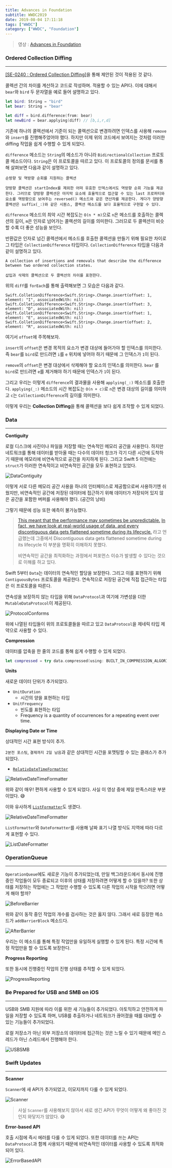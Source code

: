 ```yaml
---
title: Advances in Foundation
subtitle: WWDC2019
date: 2019-08-04 17:11:18
tags: ["WWDC"]
category: ["WWDC", "Foundation"]
---
```


> 영상 : [Advances in Foundation](https://developer.apple.com/videos/play/wwdc2019/723)

### Ordered Collection Diffing

------

[[SE-0240 : Ordered Collection Diffing]](https://github.com/apple/swift-evolution/blob/master/proposals/0240-ordered-collection-diffing.md)을 통해 제안된 것이 적용된 것 같다. 

콜렉션 간의 차이를 계산하고 코드로 작성하며. 적용할 수 있는 API다. 이에 대해서 `bear`와 `bird` 두 문자열을 예로 들어 설명하고 있다. 

```swift
let bird: String = "bird"
let bear: String = "bear"

let diff = bird.difference(from: bear)
let newBird = bear.applying(diff) // [b,i,r,d]
```

기존에 하나의 콜렉션에서 기준이 되는 콜렉션으로 변경하려면 인덱스를 사용해 `remove`와 `insert`를 진행해주었어야 했다. 하지만 이제 위의 코드에서 보여지는 것처럼 이러한 diffing 작업을 쉽게 수행할 수 있게 되었다. 

`difference` 메소드는 `String`의 메소드가 아니라 `BidirectionalCollection` 프로토콜 메소드이다. `String`은 이 프로토콜을 따르고 있다.  이 프로토콜의 정의를 문서를 통해 살펴보면 다음과 같이 설명하고 있다. 

```
순방향 및 역방향 순회를 지원하는 콜렉션

양방향 콜렉션은 startIndex를 제외한 어떠 유효한 인덱스에서도 역방향 순회 기능을 제공한다. 그러므로 양방향 콜렉션은 마지막 요소에 효율적으로 접근할 수 있는 last 프로퍼티와 요소를 역방향으로 보여주는 reversed() 메소드와 같은 연산자를 제공한다. 게다가 양방향 콜렉션은 suffix(_:)와 같은 시퀀스, 콜렉션 메소드를 보다 효율적으로 구현할 수 있다.
```

 `difference` 메소드의 최악 시간 복잡도는 `O(n * m)`으로 `n`은 메소드를 호출하는 콜렉션의 길이,  `m`은 인자로 넘어가는 콜렉션의 길이를 의미한다. 그러므로 두 콜렉션이 비슷할 수록 더 좋은 성능을 보인다. 

반환값은 인자로 넘긴 콜렉션에서 메소드를 호출한 콜렉션을 만들기 위해 필요한 차이로 그 타입은 `CollectionDifference` 타입이다. `CollectionDifference` 타입을 다음과 같이 설명하고 있다.

```
A collection of insertions and removals that describe the difference between two ordered collection states.

삽입과 삭제의 콜렉션으로 두 콜렉션의 차이를 표현한다.
```

위의 `diff`를 `forEach`를 통해 출력해보면 그 모습은 다음과 같다. 

```
Swift.ColletionDifference<Swift.String>.Change.insert(offset: 1, element: "I", associatedWith: nil)
Swift.ColletionDifference<Swift.String>.Change.insert(offset: 3, element: "D", associatedWith: nil)
Swift.ColletionDifference<Swift.String>.Change.insert(offset: 1, element: "E", associatedWith: nil)
Swift.ColletionDifference<Swift.String>.Change.insert(offset: 2, element: "R", associatedWith: nil)
```

여기서 `offset`에 주목해보자.

`insert`의 `offset`은 변경 목적의 요소가 변경 대상에 들어가야 할 인덱스를 의미한다. 즉 `bear`를 `bird`로 만드려면 `i`를 `e` 위치에 넣어야 하기 때문에 그 인덱스가 `1`이 된다. 

`remove`의 `offset`은 변경 대상에서 삭제해야 할 요소의 인덱스를 의미한다. `bear` 를 `bird`로 만드려면 `e`를 제거해야 하기 때문에 인덱스가 `1`이 된다. 

그리고 우리는 이렇게 `difference`의 결과물을 사용해 `applying(_:)` 메소드를 호출한다. `applying(_:)` 메소드의 시간 복잡도는 `O(n + c)`로 `n`은 변경 대상의 길이를 의미하고 `c`는 `CollectionDifference`의 길이를 의미한다.

이렇게 우리는 **Collection Diffing**을 통해 콜렉션을 보다 쉽게 조작할 수 있게 되었다. 



### Data

------

**Contiguity**

로컬 디스크에 사진이나 파일을 저장할 때는 연속적인 메모리 공간을 사용한다. 하지만 네트워크를 통해 데이터를 받아올 때는 다수의 데이터 청크가 각기 다른 시간에 도착하기 때문에 메모리에 비연속적으로 공간을 차지하게 된다. 그리고 Swift 5 이전에는 `struct`가 이러한 연속적이고 비연속적인 공간을 모두 표현하고 있었다. 

![DataContiguity](https://ehdrjsdlzzzz.github.io/2019/08/04/Advances-in-Foundation/DataContiguity.png)

이렇게 서로 다른 메모리 공간 사용을 하나의 인터페이스로 제공함으로써 사용하기엔 쉬웠지만, 비연속적인 공간에 저장된 데이터에 접근하기 위해 데이터가 저장되어 있지 않은 공간을 포함한 버퍼를 사용해야 했다. (공간의 낭비)

그렇기 때문에 성능 또한 예측이 불가능했다. 

>  [This meant that the performance ](https://developer.apple.com/videos/play/wwdc2019-723/?time=173)[may sometimes be unpredictable.](https://developer.apple.com/videos/play/wwdc2019-723/?time=174) [In fact, we have look at ](https://developer.apple.com/videos/play/wwdc2019-723/?time=177)[real-world usage of data, and ](https://developer.apple.com/videos/play/wwdc2019-723/?time=178)[every discontiguous data gets ](https://developer.apple.com/videos/play/wwdc2019-723/?time=182)[flattened ](https://developer.apple.com/videos/play/wwdc2019-723/?time=184)[sometime during its lifecycle.](https://developer.apple.com/videos/play/wwdc2019-723/?time=184) 라고 언급했는데 그중에서 Discontiguous data gets flattened sometime during its lifecycle 이 부분을 명확히 이해하지 못했다. 
>
> 비연속적인 공간을 최적화하는 과정에서 퍼포먼스 이슈가 발생할 수 있다는 것으로 이해를 하고 있다.

Swift 5부터 `Data`는 데이터의 연속적인 할당을 보장한다. 그리고 이를 표현하기 위해 `ContiguousBytes` 프로토콜을 제공한다. 연속적으로 저장된 공간에 직접 접근하는 타입은 이 프로토콜을 따른다. 

연속성을 보장하지 않는 타입을 위해 `DataProtocol`과 여기에 가변성을 더한 `MutableDataProtocol`이 제공된다. 

![ProtocolConforms](https://ehdrjsdlzzzz.github.io/2019/08/04/Advances-in-Foundation/ProtocolConforms.png)

위에 나열된 타입들이 위의 프로토콜들을 따르고 있고 `DataProtocol`을 제네릭 타입 제약으로 사용할 수 있다.



**Compression**

데이터를 압축을 한 줄의 코드를 통해 쉽게 수행할 수 있게 되었다. 

```swift
let compressed = try data.compressed(using: BUILT_IN_COMPRESSION_ALGORITHM_ENUMS)
```



**Units**

새로운 데이터 단위가 추가되었다. 

- `UnitDuration`
  - 시간의 양을 표현하는 타입
- `UnitFrequency`
  - 빈도를 표현하는 타입
  - Frequency is a quantity of occurrences for a repeating event over time.



**Displaying Date or Time**

상대적인 시간 표현 방식이 추가. 

`2분전 포스팅`, `결제까지 2일 남음`과 같은 상대적인 시간을 포맷팅할 수 있는 클래스가 추가되었다. 

- [`RelativDateTimeFormatter`](https://developer.apple.com/documentation/foundation/relativedatetimeformatter)

![RelativeDateTimeFormatter](https://ehdrjsdlzzzz.github.io/2019/08/04/Advances-in-Foundation/RelativeDateTimeFormatter.png)

위와 같이 매우! 편하게 사용할 수 있게 되었다. 사실 이 영상 중에 제일 만족스러운 부분이었다. 😅

이와 유사하게 [`ListFormatter`](https://developer.apple.com/documentation/foundation/listformatter)도 생겼다.

![RelativeDateTimeFormatter](https://ehdrjsdlzzzz.github.io/2019/08/04/Advances-in-Foundation/RelativeDateTimeFormatter.png)

`ListFormatter`와 `DateFormatter`를 사용해 날짜 표기 나열 방식도 지역에 따라 다르게 표현할 수 있다. 

![ListDateFormatter](https://ehdrjsdlzzzz.github.io/2019/08/04/Advances-in-Foundation/ListDateFormatter.png)



### OperationQueue 

------

`OperationQueue`에도 새로운 기능이 추가되었는데, 만일 백그라운드에서 동시에 진행 중인 작업들이 모두 종료되고 이후의 상태를 저장하려면 어떻게 할 수 있을까? 또한 상태를 저장하는 작업에는 그 작업만 수행할 수 있도록 다른 작업의 시작을 막으려면 어떻게 해야 할까? 

![BeforeBarrier](https://ehdrjsdlzzzz.github.io/2019/08/04/Advances-in-Foundation/BeforeBarrier.png)

위와 같이 동작 중인 작업의 개수를 검사하는 것은 옳지 않다. 그래서 새로 등장한 메소드가 `addBarrierBlock` 메소드다. 

![AfterBarrier](https://ehdrjsdlzzzz.github.io/2019/08/04/Advances-in-Foundation/AfterBarrier.png)

우리는 이 메소드를 통해 특정 작업만을 유일하게 실행할 수 있게 된다. 특정 시간에 특정 작업만을 할 수 있도록 보장한다.



**Progress Reporting**

또한 동시에 진행중인 작업의 진행 상태를 추적할 수 있게 되었다. 

![ProgressReporting](https://ehdrjsdlzzzz.github.io/2019/08/04/Advances-in-Foundation/ProgressReporting.png)



### Be Prepared for USB and SMB on iOS

------

USB와 SMB 지원에 따라 이를 위한 새 기능들이 추가되었다. 아토믹하고 안전하게 파일을 저장할 수 있도록 하며, USB를 추출하거나 네트워크가 끊어졌을 때를 대비할 수 있는 기능들이 추가되었다. 

로컬 저장소가 아닌 외부 저장소의 데이터에 접근하는 것은 느릴 수 있기 때문에 메인 스레드가 아닌 스레드에서 진행해야 한다. 

![USBSMB](https://ehdrjsdlzzzz.github.io/2019/08/04/Advances-in-Foundation/USBSMB.png)

### Swift Updates

------

**Scanner**

`Scanner`에 새 API가 추가되었고, 이모지까지 다룰 수 있게 되었다. 

![Scanner](https://ehdrjsdlzzzz.github.io/2019/08/04/Advances-in-Foundation/Scanner.png)

> 사실 `Scanner`를 사용해보지 않아서 새로 생긴 API가 무엇이 어떻게 왜 좋아진 것인지 와닿지가 않았다. 😅



**Error-based API**

호출 시점에 즉시 에러를 다룰 수 있게 되었다. 또한 데이터를 쓰는 API는 `DataProtocol`과 함께 사용되기 때문에 비연속적인 데이터를 사용할 수 있도록 최적화되어 있다. 

 ![ErrorBasedAPI](https://ehdrjsdlzzzz.github.io/2019/08/04/Advances-in-Foundation/ErrorBasedAPI.png)
